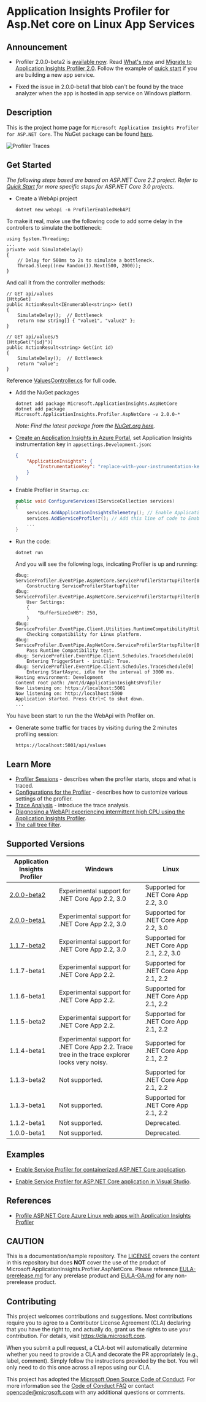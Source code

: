 # Application Insights Profiler for Asp.Net core on Linux App Services

## Announcement

* Profiler 2.0.0-beta2 is [available now](https://www.nuget.org/packages/Microsoft.ApplicationInsights.Profiler.AspNetCore/2.0.0-beta2). Read [What's new](./docs/WhatIsNew2_0.md) and [Migrate to Application Insights Profiler 2.0](./docs/MigrateTo2_0.md). Follow the example of [quick start](./examples/QuickStart3_0/Readme.md) if you are building a new app service.

* Fixed the issue in 2.0.0-beta1 that blob can't be found by the trace analyzer when the app is hosted in app service on Windows platform.

## Description

This is the project home page for `Microsoft Application Insights Profiler for ASP.NET Core`. The NuGet package can be found [here](https://www.nuget.org/packages/Microsoft.ApplicationInsights.Profiler.AspNetCore/).

![Profiler Traces](./media/profiler-traces.png)

## Get Started

_The following steps based are based on ASP.NET Core 2.2 project. Refer to [Quick Start](./examples/QuickStart3_0/Readme.md) for more specific steps for ASP.NET Core 3.0 projects._

* Create a WebApi project

    ```shell
    dotnet new webapi -n ProfilerEnabledWebAPI
    ```

To make it real, make use the following code to add some delay in the controllers to simulate the bottleneck:

```CSharp
using System.Threading;
...
private void SimulateDelay()
{
    // Delay for 500ms to 2s to simulate a bottleneck.
    Thread.Sleep((new Random()).Next(500, 2000));
}
```

And call it from the controller methods:

```CSharp
// GET api/values
[HttpGet]
public ActionResult<IEnumerable<string>> Get()
{
    SimulateDelay();  // Bottleneck
    return new string[] { "value1", "value2" };
}

// GET api/values/5
[HttpGet("{id}")]
public ActionResult<string> Get(int id)
{
    SimulateDelay();  // Bottleneck
    return "value";
}
```

Reference [ValuesController.cs](./examples/EnableServiceProfilerInVSCLR2_2_Win/EnableSPInVSWin/Controllers/ValuesController.cs) for full code.

* Add the NuGet packages

    ```shell
    dotnet add package Microsoft.ApplicationInsights.AspNetCore
    dotnet add package Microsoft.ApplicationInsights.Profiler.AspNetCore -v 2.0.0-*
    ```

    _Note: Find the latest package from the [NuGet.org here](https://www.nuget.org/packages/Microsoft.ApplicationInsights.Profiler.AspNetCore/)._

* [Create an Application Insights in Azure Portal](https://docs.microsoft.com/en-us/azure/application-insights/app-insights-dotnetcore-quick-start?toc=/azure/azure-monitor/toc.json#log-in-to-the-azure-portal), set Application Insights instrumentation key in `appsettings.Development.json`:

    ```json
    {
        "ApplicationInsights": {
            "InstrumentationKey": "replace-with-your-instrumentation-key"
        }
    }
    ```

* Enable Profiler in `Startup.cs`:

    ```csharp
    public void ConfigureServices(IServiceCollection services)
    {
        services.AddApplicationInsightsTelemetry(); // Enable Application Insights telemetry
        services.AddServiceProfiler(); // Add this line of code to Enable Profiler
        ...
    }
    ```

* Run the code:

    ```shell
    dotnet run
    ```

    And you will see the following logs, indicating Profiler is up and running:

    ```shell
    dbug: ServiceProfiler.EventPipe.AspNetCore.ServiceProfilerStartupFilter[0]
        Constructing ServiceProfilerStartupFilter
    dbug: ServiceProfiler.EventPipe.AspNetCore.ServiceProfilerStartupFilter[0]
        User Settings:
        {
            "BufferSizeInMB": 250,
        }
    dbug: ServiceProfiler.EventPipe.Client.Utilities.RuntimeCompatibilityUtility[0]
        Checking compatibility for Linux platform.
    dbug: ServiceProfiler.EventPipe.AspNetCore.ServiceProfilerStartupFilter[0]
        Pass Runtime Compatibility test.
    dbug: ServiceProfiler.EventPipe.Client.Schedules.TraceSchedule[0]
        Entering TriggerStart - initial: True.
    dbug: ServiceProfiler.EventPipe.Client.Schedules.TraceSchedule[0]
        Entering StartAsync, idle for the interval of 3000 ms.
    Hosting environment: Development
    Content root path: /mnt/d/ApplicationInsightsProfiler
    Now listening on: https://localhost:5001
    Now listening on: http://localhost:5000
    Application started. Press Ctrl+C to shut down.
    ...
    ```

You have been start to run the the WebApi with Profiler on.

* Generate some traffic for traces by visiting during the 2 minutes profiling session:

    ```url
    https://localhost:5001/api/values
    ```

## Learn More

* [Profiler Sessions](./ProfilerSessions.md) - describes when the profiler starts, stops and what is traced.
* [Configurations for the Profiler](./Configurations.md) - describes how to customize various settings of the profiler.
* [Trace Analysis](./https://docs.microsoft.com/en-us/azure/application-insights/app-insights-profiler-overview?toc=/azure/azure-monitor/toc.json#view-profiler-data) - introduce the trace analysis.
* [Diagnosing a WebAPI experiencing intermittent high CPU using the Application Insights Profiler](https://github.com/Azure/azure-diagnostics-tools/blob/master/Profiler/TriggerProfiler.md).
* [The call tree filter](https://github.com/Azure/azure-diagnostics-tools/blob/master/Profiler/CallTreeFilter.md).

## Supported Versions

| Application Insights Profiler                                                                               | Windows                                                                                        | Linux                                     |
|-------------------------------------------------------------------------------------------------------------|------------------------------------------------------------------------------------------------|-------------------------------------------|
| [2.0.0-beta2](https://www.nuget.org/packages/Microsoft.ApplicationInsights.Profiler.AspNetCore/2.0.0-beta2) | Experimental support for .NET Core App 2.2, 3.0                                                | Supported for .NET Core App 2.2, 3.0      |
| [2.0.0-beta1](https://www.nuget.org/packages/Microsoft.ApplicationInsights.Profiler.AspNetCore/2.0.0-beta1) | Experimental support for .NET Core App 2.2, 3.0                                                | Supported for .NET Core App 2.2, 3.0      |
| [1.1.7-beta2](https://www.nuget.org/packages/Microsoft.ApplicationInsights.Profiler.AspNetCore/1.1.7-beta2) | Experimental support for .NET Core App 2.2, 3.0                                                | Supported for .NET Core App 2.1, 2.2, 3.0 |
| 1.1.7-beta1                                                                                                 | Experimental support for .NET Core App 2.2.                                                    | Supported for .NET Core App 2.1, 2.2      |
| 1.1.6-beta1                                                                                                 | Experimental support for .NET Core App 2.2.                                                    | Supported for .NET Core App 2.1, 2.2      |
| 1.1.5-beta2                                                                                                 | Experimental support for .NET Core App 2.2.                                                    | Supported for .NET Core App 2.1, 2.2      |
| 1.1.4-beta1                                                                                                 | Experimental support for .NET Core App 2.2. Trace tree in the trace explorer looks very noisy. | Supported for .NET Core App 2.1, 2.2      |
| 1.1.3-beta2                                                                                                 | Not supported.                                                                                 | Supported for .NET Core App 2.1, 2.2      |
| 1.1.3-beta1                                                                                                 | Not supported.                                                                                 | Supported for .NET Core App 2.1, 2.2      |
| 1.1.2-beta1                                                                                                 | Not supported.                                                                                 | Deprecated.                               |
| 1.0.0-beta1                                                                                                 | Not supported.                                                                                 | Deprecated.                               |

## Examples

* [Enable Service Profiler for containerized ASP.NET Core application](./examples/EnableServiceProfilerCLR2_1/README.md).

* [Enable Service Profiler for ASP.NET Core application in Visual Studio](./examples/EnableServiceProfilerInVSCLR2_1).

## References

* [Profile ASP.NET Core Azure Linux web apps with Application Insights Profiler](https://docs.microsoft.com/en-us/azure/application-insights/app-insights-profiler-aspnetcore-linux)

## CAUTION

This is a documentation/sample repository. The [LICENSE](LICENSE) covers the content in this repository but does **NOT** cover the use of the product of Microsoft.ApplicationInsights.Profiler.AspNetCore. Please reference [EULA-prerelease.md](EULA-prerelease.md) for any prerelase product and [EULA-GA.md](EULA-GA.md) for any non-prerelease product.

## Contributing

This project welcomes contributions and suggestions.  Most contributions require you to agree to a
Contributor License Agreement (CLA) declaring that you have the right to, and actually do, grant us
the rights to use your contribution. For details, visit https://cla.microsoft.com.

When you submit a pull request, a CLA-bot will automatically determine whether you need to provide
a CLA and decorate the PR appropriately (e.g., label, comment). Simply follow the instructions
provided by the bot. You will only need to do this once across all repos using our CLA.

This project has adopted the [Microsoft Open Source Code of Conduct](https://opensource.microsoft.com/codeofconduct/).
For more information see the [Code of Conduct FAQ](https://opensource.microsoft.com/codeofconduct/faq/) or
contact [opencode@microsoft.com](mailto:opencode@microsoft.com) with any additional questions or comments.
